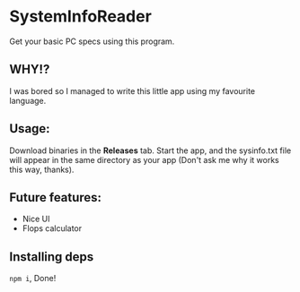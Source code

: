 # SystemInfoReader
Get your basic PC specs using this program.

## WHY!?
I was bored so I managed to write this little app using my favourite language.

## Usage:
Download binaries in the **Releases** tab. Start the app, and the sysinfo.txt file will appear in the same directory as your app (Don't ask me why it works this way, thanks).

## Future features:
* Nice UI
* Flops calculator

## Installing deps
```npm i```,
Done!
